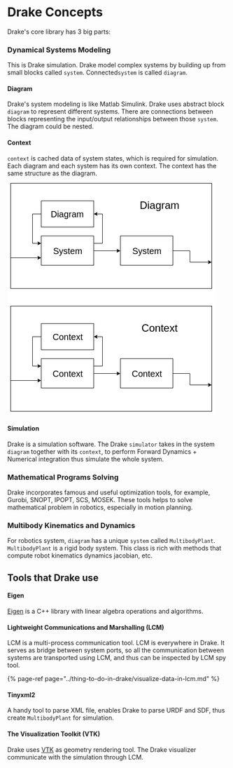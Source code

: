 # Drake Concepts

Drake's core library has 3 big parts:

### Dynamical Systems Modeling

This is Drake simulation. Drake model complex systems by building up from small blocks called `system`. Connected`system` is called `diagram`.

#### Diagram

Drake's system modeling is like Matlab Simulink. Drake uses abstract block `diagram` to represent different systems. There are connections between blocks representing the input/output relationships between those `system`. The diagram could be nested.

#### Context

`context` is cached data of system states, which is required for simulation. Each diagram and each system has its own context. The context has the same structure as the diagram.

![](../.gitbook/assets/diagram.png)

#### Simulation

Drake is a simulation software. The Drake `simulator` takes in the system `diagram` together with its `context`, to perform Forward Dynamics + Numerical integration thus simulate the whole system.

### Mathematical Programs Solving

Drake incorporates famous and useful optimization tools, for example, Gurobi, SNOPT, IPOPT, SCS, MOSEK. These tools helps to solve mathematical problem in robotics, especially in motion planning.

### Multibody Kinematics and Dynamics

For robotics system, `diagram` has a unique `system` called `MultibodyPlant`. `MultibodyPlant` is a rigid body system. This class is rich with methods that compute robot kinematics dynamics jacobian, etc.

## Tools that Drake use

#### Eigen

[Eigen](http://eigen.tuxfamily.org/index.php?title=Main_Page) is a C++ library with linear algebra operations and algorithms.

#### Lightweight Communications and Marshalling \(LCM\)

LCM is a multi-process communication tool. LCM is everywhere in Drake. It serves as bridge between system ports, so all the communication between systems are transported using LCM, and thus can be inspected by LCM spy tool.

{% page-ref page="../thing-to-do-in-drake/visualize-data-in-lcm.md" %}

#### Tinyxml2

A handy tool to parse XML file, enables Drake to parse URDF and SDF, thus create `MultibodyPlant` for simulation.

#### The Visualization Toolkit \(VTK\)

Drake uses [VTK](https://vtk.org/) as geometry rendering tool. The Drake visualizer communicate with the simulation through LCM.

